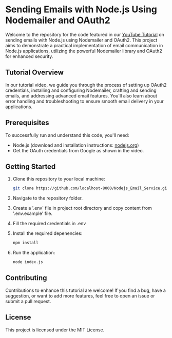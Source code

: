 # Sending Emails with Node.js Using Nodemailer and OAuth2

Welcome to the repository for the code featured in our [YouTube Tutorial](https://youtu.be/T0Jl8dm71rQ) on sending emails with Node.js using Nodemailer and OAuth2. This project aims to demonstrate a practical implementation of email communication in Node.js applications, utilizing the powerful Nodemailer library and OAuth2 for enhanced security.

## Tutorial Overview

In our tutorial video, we guide you through the process of setting up OAuth2 credentials, installing and configuring Nodemailer, crafting and sending emails, and addressing advanced email features. You'll also learn about error handling and troubleshooting to ensure smooth email delivery in your applications.

## Prerequisites

To successfully run and understand this code, you'll need:

- Node.js (download and installation instructions: [nodejs.org](https://nodejs.org/))
- Get the OAuth credentials from Google as shown in the video.

## Getting Started

1. Clone this repository to your local machine:

   ```bash
   git clone https://github.com/localhost-8000/Nodejs_Email_Service.git
2. Navigate to the repository folder.
3. Create a '.env' file in project root directory and copy content from '.env.example' file.
4. Fill the required credentials in .env
5. Install the required depenencies:

   ```bash
   npm install
6. Run the application:

   ```bash
   node index.js
## Contributing
Contributions to enhance this tutorial are welcome! If you find a bug, have a suggestion, or want to add more features, feel free to open an issue or submit a pull request.

## License
This project is licensed under the MIT License.

